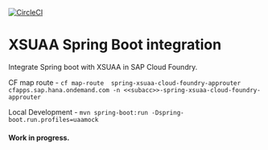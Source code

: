 
[![CircleCI](https://circleci.com/gh/boudhayan-dev/spring-xsuaa-cloud-foundry/tree/master.svg?style=svg)](https://circleci.com/gh/boudhayan-dev/spring-xsuaa-cloud-foundry/tree/master)
# XSUAA Spring Boot integration

Integrate Spring boot with XSUAA in SAP Cloud Foundry.

CF map route - 
`cf map-route  spring-xsuaa-cloud-foundry-approuter cfapps.sap.hana.ondemand.com -n <<subacc>>-spring-xsuaa-cloud-foundry-approuter`

Local Development - 
`mvn spring-boot:run -Dspring-boot.run.profiles=uaamock`

#### Work in progress.